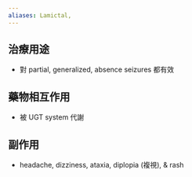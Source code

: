 ```yaml
---
aliases: Lamictal,
---
```

## 治療用途
- 對 partial, generalized, absence seizures 都有效
## 藥物相互作用
- 被 UGT system 代謝
## 副作用
- headache, dizziness, ataxia, diplopia (複視), & rash